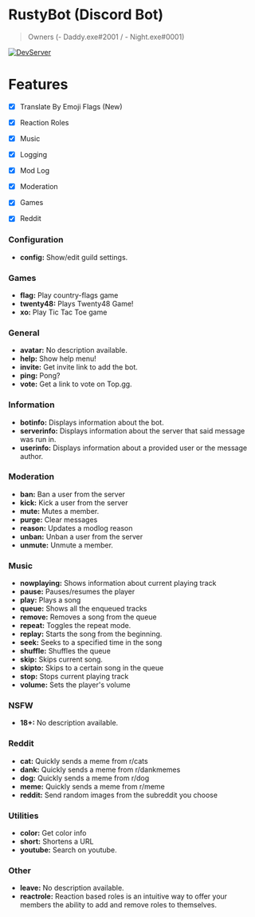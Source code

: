 # RustyBot (Discord Bot)
> Owners (- Daddy.exe#2001 / - Night.exe#0001)

[![DevServer](https://discordapp.com/api/guilds/823511445257060373/widget.png?style=shield)](https://discord.gg/mFpxFgdn46)

# Features

- [x] Translate By Emoji Flags (New)
- [x] Reaction Roles
- [x] Music
- [x] Logging
- [x] Mod Log
- [x] Moderation
- [x] Games
- [x] Reddit


### Configuration

* **config:** Show/edit guild settings.

### Games

* **flag:** Play country-flags game
* **twenty48:** Plays Twenty48 Game!
* **xo:** Play Tic Tac Toe game

### General

* **avatar:** No description available.
* **help:** Show help menu!
* **invite:** Get invite link to add the bot.
* **ping:** Pong?
* **vote:** Get a link to vote on Top.gg.

### Information

* **botinfo:** Displays information about the bot.
* **serverinfo:** Displays information about the server that said message was run in.
* **userinfo:** Displays information about a provided user or the message author.

### Moderation

* **ban:** Ban a user from the server
* **kick:** Kick a user from the server
* **mute:** Mutes a member.
* **purge:** Clear messages
* **reason:** Updates a modlog reason
* **unban:** Unban a user from the server
* **unmute:** Unmute a member.

### Music

* **nowplaying:** Shows information about current playing track
* **pause:** Pauses/resumes the player
* **play:** Plays a song
* **queue:** Shows all the enqueued tracks
* **remove:** Removes a song from the queue
* **repeat:** Toggles the repeat mode.
* **replay:** Starts the song from the beginning.
* **seek:** Seeks to a specified time in the song
* **shuffle:** Shuffles the queue
* **skip:** Skips current song.
* **skipto:** Skips to a certain song in the queue
* **stop:** Stops current playing track
* **volume:** Sets the player's volume

### NSFW

* **18+:** No description available.

### Reddit

* **cat:** Quickly sends a meme from r/cats
* **dank:** Quickly sends a meme from r/dankmemes
* **dog:** Quickly sends a meme from r/dog
* **meme:** Quickly sends a meme from r/meme
* **reddit:** Send random images from the subreddit you choose

### Utilities

* **color:** Get color info
* **short:** Shortens a URL
* **youtube:** Search on youtube.

### Other

* **leave:** No description available.
* **reactrole:** Reaction based roles is an intuitive way to offer your members the ability to add and remove roles to themselves.
